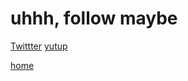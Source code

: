 # uhhh, follow maybe



[Twittter](https://Twitter.com/Gemintang)
[yutup](https://youtube.com/Hypervitaminosis)



[home](https://stars6199.github.io/)
